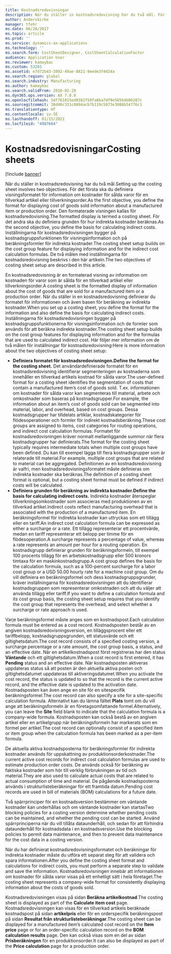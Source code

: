 ```yaml
---
title: Kostnadsredovisningar
description: När du ställer in kostnadsredovisning har du två mål. För det första ska du definiera visningsformatet för information om kostnader för sålda varor för en tillverkad artikel eller tillverkningsorder. Den formaterade visningen kallas för kostnadsredovisning. För det andra ska du definiera grunden för hur indirekta kostnader beräknas. Inställningarna för kostnadsredovisningen bygger på kostnadsgruppsfunktionen för visningsinformation och på beräkningsformler för indirekta kostnader. De två målen med inställningarna för kostnadsredovisning beskrivs i den här artikeln.
author: AndersGirke
manager: tfehr
ms.date: 06/20/2017
ms.topic: article
ms.prod: ''
ms.service: dynamics-ax-applications
ms.technology: ''
ms.search.form: CostSheetDesigner, CostSheetCalculationFactor
audience: Application User
ms.reviewer: kamaybac
ms.custom: 53201
ms.assetid: e7d72b43-3892-49ae-8821-9eede3f4d24a
ms.search.region: global
ms.search.industry: Manufacturing
ms.author: kamaybac
ms.search.validFrom: 2016-02-28
ms.dyn365.ops.version: AX 7.0.0
ms.openlocfilehash: 5df761015ed9382f59fa8ba7df9e5856db06287c
ms.sourcegitcommit: 38d40c331c8894acb7b119c5073e3088b54776c1
ms.translationtype: HT
ms.contentlocale: sv-SE
ms.lasthandoff: 01/15/2021
ms.locfileid: "4987664"
---
```

# <a name="costing-sheets"></a><span data-ttu-id="8b087-108">Kostnadsredovisningar</span><span class="sxs-lookup"><span data-stu-id="8b087-108">Costing sheets</span></span>

[!include [banner](../includes/banner.md)]

<span data-ttu-id="8b087-109">När du ställer in kostnadsredovisning har du två mål.</span><span class="sxs-lookup"><span data-stu-id="8b087-109">Setting up the costing sheet involves two objectives.</span></span> <span data-ttu-id="8b087-110">För det första ska du definiera visningsformatet för information om kostnader för sålda varor för en tillverkad artikel eller tillverkningsorder.</span><span class="sxs-lookup"><span data-stu-id="8b087-110">As the first objective, you define the format for displaying cost of goods sold information about a manufactured item or production order.</span></span> <span data-ttu-id="8b087-111">Den formaterade visningen kallas för kostnadsredovisning.</span><span class="sxs-lookup"><span data-stu-id="8b087-111">The formatted display is termed a costing sheet.</span></span> <span data-ttu-id="8b087-112">För det andra ska du definiera grunden för hur indirekta kostnader beräknas.</span><span class="sxs-lookup"><span data-stu-id="8b087-112">As the second objective, you define the basis for calculating indirect costs.</span></span> <span data-ttu-id="8b087-113">Inställningarna för kostnadsredovisningen bygger på kostnadsgruppsfunktionen för visningsinformation och på beräkningsformler för indirekta kostnader.</span><span class="sxs-lookup"><span data-stu-id="8b087-113">The costing sheet setup builds on the cost group feature for displaying information and for the indirect cost calculation formulas.</span></span> <span data-ttu-id="8b087-114">De två målen med inställningarna för kostnadsredovisning beskrivs i den här artikeln.</span><span class="sxs-lookup"><span data-stu-id="8b087-114">The two objectives of costing sheet setup are described in this article.</span></span> 

<span data-ttu-id="8b087-115">En kostnadsredovisning är en formaterad visning av information om kostnaden för varor som är sålda för en tillverkad artikel eller tillverkningsorder.</span><span class="sxs-lookup"><span data-stu-id="8b087-115">A costing sheet is the formatted display of information about the cost of goods that are sold for a manufactured item or a production order.</span></span> <span data-ttu-id="8b087-116">När du ställer in en kostnadsredovisning definierar du formatet för informationen och även basen för beräkning av indirekta kostnader.</span><span class="sxs-lookup"><span data-stu-id="8b087-116">When you set up a costing sheet, you define the format for the information and also define the basis for calculating indirect costs.</span></span> <span data-ttu-id="8b087-117">Inställningarna för kostnadsredovisningen bygger på kostnadsgruppsfunktionerna för visningsinformation och de formler som används för att beräkna indirekta kostnader.</span><span class="sxs-lookup"><span data-stu-id="8b087-117">The costing sheet setup builds on the cost group features for displaying information and for the formulas that are used to calculated indirect cost.</span></span> <span data-ttu-id="8b087-118">Här följer mer information om de två målen för inställningar för kostnadsredovisning:</span><span class="sxs-lookup"><span data-stu-id="8b087-118">Here is more information about the two objectives of costing sheet setup:</span></span>
-   <span data-ttu-id="8b087-119">**Definiera formatet för kostnadsredovisningen.**</span><span class="sxs-lookup"><span data-stu-id="8b087-119">**Define the format for the costing sheet.**</span></span> <span data-ttu-id="8b087-120">Det användardefinierade formatet för en kostnadsredovisning identifierar segmenteringen av kostnaderna som innehåller en tillverkad artikels kostnad för sålda varor.</span><span class="sxs-lookup"><span data-stu-id="8b087-120">The user-defined format for a costing sheet identifies the segmentation of costs that contain a manufactured item’s cost of goods sold.</span></span> <span data-ttu-id="8b087-121">T.ex. informationen om kostnader för sålda varor kan segmenteras till material, arbete och omkostnader som baseras på kostnadsgrupper.</span><span class="sxs-lookup"><span data-stu-id="8b087-121">For example, the information about an item’s cost of goods sold can be segmented into material, labor, and overhead, based on cost groups.</span></span> <span data-ttu-id="8b087-122">Dessa kostnadsgrupper har tilldelats artiklar, kostnadskategorier för flödesoperationer och formler för indirekt kostnadsberäkning.</span><span class="sxs-lookup"><span data-stu-id="8b087-122">These cost groups are assigned to items, cost categories for routing operations, and indirect cost calculation formulas.</span></span> <span data-ttu-id="8b087-123">Formatet för kostnadsredovisningen kräver normalt mellanliggande summor när flera kostnadsgrupper har definierats.</span><span class="sxs-lookup"><span data-stu-id="8b087-123">The format for the costing sheet typically requires intermediate totals when multiple cost groups have been defined.</span></span> <span data-ttu-id="8b087-124">Du kan till exempel lägga till flera kostnadsgrupper som är relaterade till material.</span><span class="sxs-lookup"><span data-stu-id="8b087-124">For example, multiple cost groups that are related to material can be aggregated.</span></span> <span data-ttu-id="8b087-125">Definitionen av en kostnadsredovisning är valfri, men kostnadsredovisningsformatet måste definieras om indirekta kostnader ska beräknas.</span><span class="sxs-lookup"><span data-stu-id="8b087-125">The definition of a costing sheet format is optional, but a costing sheet format must be defined if indirect costs will be calculated.</span></span>
-   <span data-ttu-id="8b087-126">**Definiera grunden för beräkning av indirekta kostnader.**</span><span class="sxs-lookup"><span data-stu-id="8b087-126">**Define the basis for calculating indirect costs.**</span></span> <span data-ttu-id="8b087-127">Indirekta kostnader återspeglar tillverkningsomkostnader som associeras med produktionen av en tillverkad artikel.</span><span class="sxs-lookup"><span data-stu-id="8b087-127">Indirect costs reflect manufacturing overhead that is associated with the production of a manufactured item.</span></span> <span data-ttu-id="8b087-128">En beräkningsformel för indirekta kostnader kan uttryckas som ett tillägg eller en tariff.</span><span class="sxs-lookup"><span data-stu-id="8b087-128">An indirect cost calculation formula can be expressed as either a surcharge or a rate.</span></span> <span data-ttu-id="8b087-129">Ett tillägg representerar ett procentvärde, medan en tariff representerar ett belopp per timme för en flödesoperation.</span><span class="sxs-lookup"><span data-stu-id="8b087-129">A surcharge represents a percentage of value, whereas a rate represents an amount per hour for a routing operation.</span></span> <span data-ttu-id="8b087-130">En kostnadsgrupp definierar grunden för beräkningsformeln, till exempel 100 procents tillägg för en arbetskostnadsgrupp eller 500 kronors timtaxa för en maskinkostnadsgrupp.</span><span class="sxs-lookup"><span data-stu-id="8b087-130">A cost group defines the basis for the calculation formula, such as a 100-percent surcharge for a labor cost group or a USD 50.00 hourly rate for a machine cost group.</span></span> <span data-ttu-id="8b087-131">Om du vill definiera en beräkningsformel och dess kostnadsgruppsgrunder, kräver inställningarna för kostnadsredovisningen att du identifierar kostnadsgruppen som representerar omkostnaden och att du väljer att använda tillägg eller tariff.</span><span class="sxs-lookup"><span data-stu-id="8b087-131">If you want to define a calculation formula and its cost group basis, the costing sheet setup requires that you identify the cost group that represents the overhead, and select whether a surcharge or rate approach is used.</span></span>

<span data-ttu-id="8b087-132">Varje beräkningsformel måste anges som en kostnadspost.</span><span class="sxs-lookup"><span data-stu-id="8b087-132">Each calculation formula must be entered as a cost record.</span></span> <span data-ttu-id="8b087-133">Kostnadsposten består av en angiven kostnadsredovisningsversion, en tilläggsprocent eller ett tariffbelopp, kostnadsgruppsgrunden, ett statusvärde och ett giltighetsdatum.</span><span class="sxs-lookup"><span data-stu-id="8b087-133">The cost record consists of a specified costing version, a surcharge percentage or a rate amount, the cost group basis, a status, and an effective date.</span></span> <span data-ttu-id="8b087-134">När en artikelkostnadspost först registreras har den status **Väntande** och ett giltighetsdatum.</span><span class="sxs-lookup"><span data-stu-id="8b087-134">When a cost record is first entered, it has **Pending** status and an effective date.</span></span> <span data-ttu-id="8b087-135">När kostnadsposten aktiveras uppdateras status så att posten är den aktuella aktiva posten och giltighetsdatumet uppdateras till aktiveringsdatumet.</span><span class="sxs-lookup"><span data-stu-id="8b087-135">When you activate the cost record, the status is updated to so that the record is the current active record, and the effective date is updated to the activation date.</span></span> <span data-ttu-id="8b087-136">Kostnadsposten kan även ange en site för en sitespecifik beräkningsformel.</span><span class="sxs-lookup"><span data-stu-id="8b087-136">The cost record can also specify a site for a site-specific calculation formula.</span></span> <span data-ttu-id="8b087-137">Alternativt kan du lämna fältet **Plats** tomt om du vill ange att beräkningsformeln är en företagsomfattande formel.</span><span class="sxs-lookup"><span data-stu-id="8b087-137">Alternatively, you can leave the **Site** field blank to indicate that the calculation formula is a company-wide formula.</span></span> <span data-ttu-id="8b087-138">Kostnadsposten kan också bestå av en angiven artikel eller en artikelgrupp när beräkningsformeln har markerats som en formel per artikel.</span><span class="sxs-lookup"><span data-stu-id="8b087-138">The cost record can optionally consist of a specified item or item group when the calculation formula has been marked as a per-item formula.</span></span> 

<span data-ttu-id="8b087-139">De aktuella aktiva kostnadsposterna för beräkningsformler för indirekta kostnader används för uppskattning av produktionsorderkostnader.</span><span class="sxs-lookup"><span data-stu-id="8b087-139">The current active cost records for indirect cost calculation formulas are used to estimate production order costs.</span></span> <span data-ttu-id="8b087-140">De används också för beräkning av faktiska kostnader som hör till verklig förbrukningen av tid och material.</span><span class="sxs-lookup"><span data-stu-id="8b087-140">They are also used to calculate actual costs that are related to actual consumption of time and material.</span></span> <span data-ttu-id="8b087-141">De pågående kostnadsposterna används i strukturlisteberäkningar för ett framtida datum.</span><span class="sxs-lookup"><span data-stu-id="8b087-141">Pending cost records are used in bill of materials (BOM) calculations for a future date.</span></span> 

<span data-ttu-id="8b087-142">Två spärrprinciper för en kostnadsversion bestämmer om väntande kostnader kan underhållas och om väntande kostnader kan startas</span><span class="sxs-lookup"><span data-stu-id="8b087-142">Two blocking policies for a costing version determine whether pending costs can be maintained, and whether the pending cost can be started.</span></span> <span data-ttu-id="8b087-143">Använd spärrprinciperna när du vill tillåta dataunderhåll, och sedan för att förhindra dataunderhåll för kostnadsdata i en kostnadsversion.</span><span class="sxs-lookup"><span data-stu-id="8b087-143">Use the blocking policies to permit data maintenance, and then to prevent data maintenance for the cost data in a costing version.</span></span> 

<span data-ttu-id="8b087-144">När du har definierat kostnadsredovisningsformatet och beräkningar för indirekta kostnader måste du utföra ett separat steg för att validera och spara informationen.</span><span class="sxs-lookup"><span data-stu-id="8b087-144">After you define the costing sheet format and calculations for indirect costs, you must perform a separate step to validate and save the information.</span></span> <span data-ttu-id="8b087-145">Kostnadsredovisningen innebär att informationen om kostnader för sålda varor visas på ett enhetligt sätt i hela företaget.</span><span class="sxs-lookup"><span data-stu-id="8b087-145">The costing sheet represents a company-wide format for consistently displaying information about the costs of goods sold.</span></span> 

<span data-ttu-id="8b087-146">Kostnadsredovisningen visas på sidan **Beräkna artikelkostnad**.</span><span class="sxs-lookup"><span data-stu-id="8b087-146">The costing sheet is displayed as part of the **Calculate item cost** page.</span></span> <span data-ttu-id="8b087-147">Kostnadsredovisningen kan visas för en tillverkad artikels beräknade kostnadspost på sidan **artikelpris** eller för en orderspecifik beräkningspost på sidan **Resultat från strukturlisteberäkningar**.</span><span class="sxs-lookup"><span data-stu-id="8b087-147">The costing sheet can be displayed for a manufactured item’s calculated cost record on the **Item price** page or for an order-specific calculation record on the **BOM calculation results** page.</span></span> <span data-ttu-id="8b087-148">Den kan också visas som en del av sidan **Prisberäkningen** för en produktionsorder.</span><span class="sxs-lookup"><span data-stu-id="8b087-148">It can also be displayed as part of the **Price calculation** page for a production order.</span></span>





